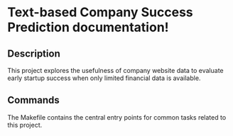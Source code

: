 # Text-based Company Success Prediction documentation!

## Description

This project explores the usefulness of company website data to evaluate early startup success when only limited financial data is available.

## Commands

The Makefile contains the central entry points for common tasks related to this project.

